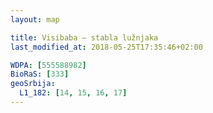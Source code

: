 ```yaml
---
layout: map

title: Visibaba – stabla lužnjaka
last_modified_at: 2018-05-25T17:35:46+02:00

WDPA: [555588982]
BioRaS: [333]
geoSrbija:
  L1_182: [14, 15, 16, 17]
---
```

